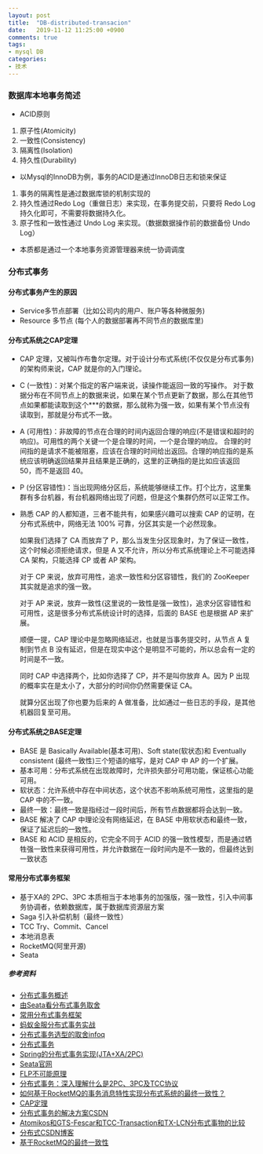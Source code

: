 ```yaml
---
layout: post
title:  "DB-distributed-transacion"
date:   2019-11-12 11:25:00 +0900
comments: true
tags:
- mysql DB 
categories:
- 技术
---
```


### 数据库本地事务简述
- ACID原则
1. 原子性(Atomicity)
1. 一致性(Consistency)
1. 隔离性(Isolation)
1. 持久性(Durability)
- 以Mysql的InnoDB为例，事务的ACID是通过InnoDB日志和锁来保证
1. 事务的隔离性是通过数据库锁的机制实现的
1. 持久性通过Redo Log（重做日志）来实现，在事务提交前，只要将 Redo Log 持久化即可，不需要将数据持久化。
1. 原子性和一致性通过 Undo Log 来实现。（数据数据操作前的数据备份 Undo Log）
- 本质都是通过一个本地事务资源管理器来统一协调调度

### 分布式事务

#### 分布式事务产生的原因
- Service多节点部署（比如公司内的用户、账户等各种微服务)
- Resource 多节点 (每个人的数据部署再不同节点的数据库里)

#### 分布式系统之CAP定理
- CAP 定理，又被叫作布鲁尔定理。对于设计分布式系统(不仅仅是分布式事务)的架构师来说，CAP 就是你的入门理论。
- C (一致性)：对某个指定的客户端来说，读操作能返回一致的写操作。
对于数据分布在不同节点上的数据来说，如果在某个节点更新了数据，那么在其他节点如果都能读取到这个***的数据，那么就称为强一致，如果有某个节点没有读取到，那就是分布式不一致。
- A (可用性)：非故障的节点在合理的时间内返回合理的响应(不是错误和超时的响应)。可用性的两个关键一个是合理的时间，一个是合理的响应。
合理的时间指的是请求不能被阻塞，应该在合理的时间给出返回。合理的响应指的是系统应该明确返回结果并且结果是正确的，这里的正确指的是比如应该返回 50，而不是返回 40。
- P (分区容错性)：当出现网络分区后，系统能够继续工作。打个比方，这里集群有多台机器，有台机器网络出现了问题，但是这个集群仍然可以正常工作。

- 熟悉 CAP 的人都知道，三者不能共有，如果感兴趣可以搜索 CAP 的证明，在分布式系统中，网络无法 100% 可靠，分区其实是一个必然现象。

    如果我们选择了 CA 而放弃了 P，那么当发生分区现象时，为了保证一致性，这个时候必须拒绝请求，但是 A 又不允许，所以分布式系统理论上不可能选择 CA 架构，只能选择 CP 或者 AP 架构。

    对于 CP 来说，放弃可用性，追求一致性和分区容错性，我们的 ZooKeeper 其实就是追求的强一致。

    对于 AP 来说，放弃一致性(这里说的一致性是强一致性)，追求分区容错性和可用性，这是很多分布式系统设计时的选择，后面的 BASE 也是根据 AP 来扩展。

    顺便一提，CAP 理论中是忽略网络延迟，也就是当事务提交时，从节点 A 复制到节点 B 没有延迟，但是在现实中这个是明显不可能的，所以总会有一定的时间是不一致。

    同时 CAP 中选择两个，比如你选择了 CP，并不是叫你放弃 A。因为 P 出现的概率实在是太小了，大部分的时间你仍然需要保证 CA。

    就算分区出现了你也要为后来的 A 做准备，比如通过一些日志的手段，是其他机器回复至可用。

#### 分布式系统之BASE定理
- BASE 是 Basically Available(基本可用)、Soft state(软状态)和 Eventually consistent (最终一致性)三个短语的缩写，是对 CAP 中 AP 的一个扩展。
- 基本可用：分布式系统在出现故障时，允许损失部分可用功能，保证核心功能可用。
- 软状态：允许系统中存在中间状态，这个状态不影响系统可用性，这里指的是 CAP 中的不一致。
- 最终一致：最终一致是指经过一段时间后，所有节点数据都将会达到一致。
- BASE 解决了 CAP 中理论没有网络延迟，在 BASE 中用软状态和最终一致，保证了延迟后的一致性。
- BASE 和 ACID 是相反的，它完全不同于 ACID 的强一致性模型，而是通过牺牲强一致性来获得可用性，并允许数据在一段时间内是不一致的，但最终达到一致状态

#### 常用分布式事务框架
- 基于XA的 2PC、3PC
     本质相当于本地事务的加强版，强一致性，引入中间事务协调者，依赖数据库，属于数据库资源层方案
- Saga
    引入补偿机制（最终一致性）
- TCC
    Try、Commit、Cancel
- 本地消息表
- RocketMQ(阿里开源)
- Seata

##### 参考资料
- [分布式事务概述](https://developer.51cto.com/art/201808/581174.htm)
- [由Seata看分布式事务取舍](https://www.jianshu.com/p/917cb4bdaa03)
- [常用分布式事务框架](https://cloud.tencent.com/developer/article/1401904)
- [蚂蚁金服分布式事务实战](https://zhuanlan.zhihu.com/p/75843832)
- [分布式事务选型的取舍infoq](https://www.infoq.cn/article/8bu33kuSyJ6P-wAAoELT)
- [分布式事务](http://www.tianshouzhi.com/api/tutorials/distributed_transaction/383)
- [Spring的分布式事务实现(JTA+XA/2PC)](https://www.jdon.com/48829)
- [Seata官网](http://seata.io/zh-cn/)
- [FLP不可能原理](https://www.cnblogs.com/firstdream/p/6585923.html) 
- [分布式事务：深入理解什么是2PC、3PC及TCC协议 ](http://www.sohu.com/a/290897501_684445)
- [如何基于RocketMQ的事务消息特性实现分布式系统的最终一致性？](https://juejin.im/post/5dd0ff1af265da0c075d0af7)
- [CAP定理](http://www.ruanyifeng.com/blog/2018/07/cap.html)
- [分布式事务的解决方案CSDN](https://blog.csdn.net/m0_38110132/article/details/76994165)
- [Atomikos和GTS-Fescar和TCC-Transaction和TX-LCN分布式事物的比较](https://www.bbsmax.com/A/obzb24Y0zE/)
- [分布式CSDN博客](https://blog.csdn.net/qq_27384769/category_7453176_1.html)
- [基于RocketMQ的最终一致性](https://www.itcodemonkey.com/article/13548.html)